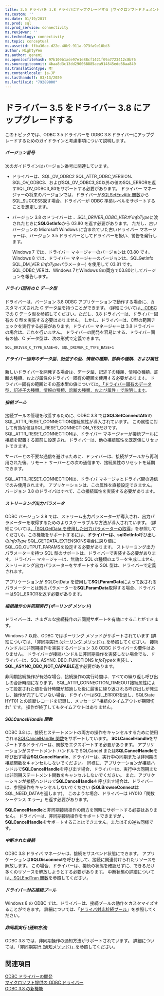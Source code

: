```yaml
---
title: 3.5 ドライバを 3.8 ドライバにアップグレードする |マイクロソフトドキュメント
ms.custom: ''
ms.date: 01/19/2017
ms.prod: sql
ms.prod_service: connectivity
ms.reviewer: ''
ms.technology: connectivity
ms.topic: conceptual
ms.assetid: ffba36ac-d22e-40b9-911a-973fa9e10bd3
author: MightyPen
ms.author: genemi
ms.openlocfilehash: 97b100b1ade97e1e88cf1421f09a7723412c8b76
ms.sourcegitcommit: 4baa8d3c13dd290068885aea914845ede58aa840
ms.translationtype: MT
ms.contentlocale: ja-JP
ms.lasthandoff: 03/13/2020
ms.locfileid: "79289800"
---
```

# <a name="upgrading-a-35-driver-to-a-38-driver"></a>ドライバー 3.5 をドライバー 3.8 にアップグレードする
このトピックでは、ODBC 3.5 ドライバーを ODBC 3.8 ドライバーにアップグレードするためのガイドラインと考慮事項について説明します。  
  
##### <a name="version-numbers"></a>バージョン番号  
 次のガイドラインはバージョン番号に関連しています。  
  
-   ドライバーは、SQL_OV_ODBC2 SQL_ATTR_ODBC_VERSION、SQL_OV_ODBC3、およびSQL_OV_ODBC3_80以外の値のSQL_ERRORを返すSQL_OV_ODBC3_80をサポートする必要があります。 ドライバー マネージャーの将来のバージョンでは、ドライバーが[SQLSetEnvAttr 関数](../../../odbc/reference/syntax/sqlsetenvattr-function.md)からSQL_SUCCESS返す場合、ドライバーが ODBC 準拠レベルをサポートすることを想定します。  
  
-   バージョン 3.8 のドライバーは *、SQL_DRIVER_ODBC_VERが InfoType*に渡されたときに**SQLGetInfo**から 03.80 を返す必要があります。 ただし、古いバージョンの Microsoft Windows に含まれていた古いドライバー マネージャーは、バージョン 3.5 ドライバーとしてドライバーを扱い、警告を発行します。  
  
     Windows 7 では、ドライバー マネージャーのバージョンは 03.80 です。 Windows 8 では、ドライバー マネージャーのバージョンは、SQLGetInfo SQL_DM_VER *(InfoType*パラメーター) を使用して 03.81 です。 SQL_ODBC_VERは、Windows 7とWindows 8の両方で03.80としてバージョンを報告します。  
  
##### <a name="driver-specific-c-data-types"></a>ドライバ固有の C データ型  
 ドライバーは、バージョン 3.8 ODBC アプリケーションで動作する場合に、カスタマイズされた C データ型を持つことができます。 (詳細については[、ODBC での C データ型を](../../../odbc/reference/develop-app/c-data-types-in-odbc.md)参照してください。ただし、3.8 ドライバーは、ドライバー固有の C 型を実装する必要はありません。 しかし、ドライバーは、C型の範囲チェックを実行する必要があります。ドライバー マネージャーは 3.8 ドライバーの場合は、これを行いません。 ドライバーの開発を容易にする、ドライバー固有の値、C データ型は、次の形式で定義できます。  
  
```  
SQL_DRIVER_C_TYPE_BASE+0, SQL_DRIVER_C_TYPE_BASE+1  
```  
  
##### <a name="driver-specific-data-types-descriptor-types-information-types-diagnostic-types-and-attributes"></a>ドライバー固有のデータ型、記述子の型、情報の種類、診断の種類、および属性  
 新しいドライバーを開発する場合は、データ型、記述子の種類、情報の種類、診断の種類、および属性のドライバー固有の範囲を使用する必要があります。 ドライバー固有の範囲とその基本型の値については[、「ドライバー固有のデータ型、記述子の種類、情報の種類、診断の種類、および属性」で説明します](../../../odbc/reference/develop-app/driver-specific-data-types-descriptor-information-diagnostic.md)。  
  
##### <a name="connection-pooling"></a>接続プール  
 接続プールの管理を改善するために、ODBC 3.8 では**SQLSetConnectAttr**のSQL_ATTR_RESET_CONNECTION接続属性が導入されています。 この属性に対して有効な値はSQL_RESET_CONNECTION_YESだけです。 SQL_ATTR_RESET_CONNECTIONは、ドライバー マネージャーが接続プールに接続を配置する直前に設定され、ドライバーは、他の接続属性を既定値にリセットできます。  
  
 サーバーとの不要な通信を避けるために、ドライバーは、接続がプールから再利用された後、リモート サーバーとの次の通信まで、接続属性のリセットを延期できます。  
  
 SQL_ATTR_RESET_CONNECTIONは、ドライバ マネージャとドライバ間の通信でのみ使用されます。 アプリケーションは、この属性を直接設定できません。 バージョン 3.8 のドライバはすべて、この接続属性を実装する必要があります。  
  
##### <a name="streamed-output-parameters"></a>ストリーミング出力パラメータ  
 ODBC バージョン 3.8 では、ストリーム出力パラメーターが導入され、出力パラメーターを取得するためのよりスケーラブルな方法が導入されています。 (詳細については[、「SQLGetData を使用した出力パラメーターの取得](../../../odbc/reference/develop-app/retrieving-output-parameters-using-sqlgetdata.md)」を参照してください)。この機能をサポートするには、**ドライバーは、sqlGetInfo**呼び出しの*InfoType* SQL_GETDATA_EXTENSIONS場合に戻り値にSQL_GD_OUTPUT_PARAMSを設定する必要があります。 ストリーミング出力パラメーターを持つ SQL 型のサポートは、ドライバーで実装する必要があります。 ドライバー マネージャーは、無効な SQL の種類のエラーを生成しません。 ストリーミング出力パラメーターをサポートする SQL 型は、ドライバーで定義されます。  
  
 アプリケーションが SQLGetData を使用して**SQLParamData**によって返されるパラメーターとは別のパラメーターを**SQLParamData**取得する場合、ドライバーはSQL_ERRORを返す必要があります。  
  
##### <a name="asynchronous-execution-for-connection-operations-polling-method"></a>接続操作の非同期実行 (ポーリング メソッド)  
 ドライバーは、さまざまな接続操作の非同期サポートを有効にすることができます。  
  
 Windows 7 以降、ODBC ではポーリング メソッドがサポートされています (詳細については、「[非同期実行 (ポーリング メソッド)」](../../../odbc/reference/develop-app/asynchronous-execution-polling-method.md)を参照してください。 接続ハンドルに非同期操作を実装するバージョン 3.8 ODBC ドライバーの要件はありません。 ドライバーが接続ハンドルに非同期操作を実装しない場合でも、ドライバーは、SQL_ASYNC_DBC_FUNCTIONS *InfoType*を実装し **、SQL_ASYNC_DBC_NOT_CAPABLE**返す必要があります。  
  
 非同期接続操作が有効な場合、接続操作の実行時間は、すべての繰り返し呼び出しの合計時間になります。 SQL_ATTR_CONNECTION_TIMEOUT接続属性によって設定された値を合計時間が超過した後に最後に繰り返される呼び出しが発生し、操作が完了していない場合、ドライバーはSQL_ERRORを返し、SQLState HYT01 との診断レコードを記録し、メッセージ "接続のタイムアウトが期限切れ" です。 操作が終了してもタイムアウトはありません。  
  
##### <a name="sqlcancelhandle-function"></a>SQLCancelHandle 関数  
 ODBC 3.8 は、接続とステートメントの両方の操作をキャンセルするために使用される[SQLCancelHandle 関数](../../../odbc/reference/syntax/sqlcancelhandle-function.md)をサポートしています。 **SQLCancelHandle**をサポートするドライバーは、関数をエクスポートする必要があります。 アプリケーションがステートメント ハンドルで SQLCancel または**SQLCancelHandle**を呼び出す場合**SQLCancelHandle**、ドライバーは、実行中の同期または非同期の接続関数をキャンセルしないでください。 同様に、アプリケーションが接続ハンドルで**SQLCancelHandle**を呼び出す場合、ドライバーは、実行中の同期または非同期ステートメント関数をキャンセルしないでください。 また、アプリケーションが接続ハンドルで**SQLCancelHandle**を呼び出す場合は、ドライバーは、参照操作をキャンセルしないでください **(SQLBrowseConnect**はSQL_NEED_DATAを返します)。 このような場合、ドライバーは HY010「関数シーケンス エラー」を返す必要があります。  
  
 **SQLCancelHandle**と非同期接続操作の両方を同時にサポートする必要はありません。 ドライバーは、非同期接続操作をサポートできますが **、SQLCancelHandle**をサポートすることはできません。またはその逆も同様です。  
  
##### <a name="suspended-connections"></a>中断された接続  
 ODBC 3.8 ドライバ マネージャは、接続をサスペンド状態にできます。 アプリケーションは**SQLDisconnect**を呼び出して、接続に関連付けられたリソースを解放します。 この場合、ドライバーは、接続の状態を確認せずに、できるだけ多くのリソースを解放しようとする必要があります。 中断状態の詳細については[、SQLEndTran 関数](../../../odbc/reference/syntax/sqlendtran-function.md)を参照してください。  
  
##### <a name="driver-aware-connection-pooling"></a>ドライバー対応接続プール  
 Windows 8 の ODBC では、ドライバーは、接続プールの動作をカスタマイズすることができます。 詳細については、「[ドライバ対応接続プール](../../../odbc/reference/develop-app/driver-aware-connection-pooling.md)」を参照してください。  
  
##### <a name="asynchronous-execution-notification-method"></a>非同期実行 (通知方法)  
 ODBC 3.8 では、非同期操作の通知方法がサポートされています。 詳細については、「[非同期実行 (通知メソッド)」](../../../odbc/reference/develop-app/asynchronous-execution-notification-method.md)を参照してください。  
  
## <a name="see-also"></a>関連項目  
 [ODBC ドライバーの開発](../../../odbc/reference/develop-driver/developing-an-odbc-driver.md)   
 [マイクロソフト提供の ODBC ドライバー](../../../odbc/microsoft/microsoft-supplied-odbc-drivers.md)   
 [ODBC 3.8 の新機能](../../../odbc/reference/what-s-new-in-odbc-3-8.md)
